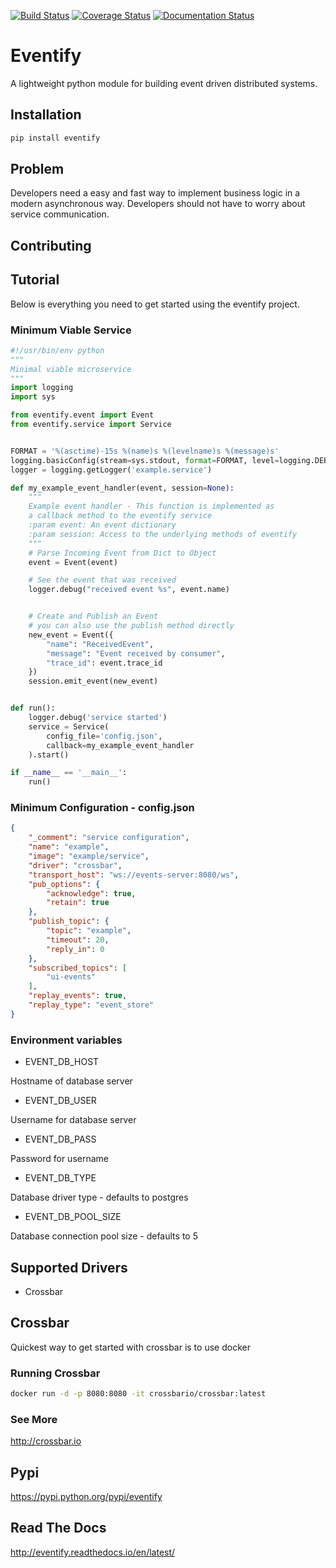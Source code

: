 [![Build Status](https://travis-ci.org/eventifyio/eventify.svg?branch=master)](https://travis-ci.org/eventifyio/eventify)
[![Coverage Status](https://coveralls.io/repos/github/morissette/eventify/badge.svg?branch=master)](https://coveralls.io/github/morissette/eventify?branch=master)
[![Documentation Status](https://readthedocs.org/projects/eventify/badge/?version=latest)](http://eventify.readthedocs.io/en/latest/?badge=latest)


# Eventify
A lightweight python module for building event driven distributed systems.

## Installation
```bash
pip install eventify
```

## Problem
Developers need a easy and fast way to implement business logic in a modern asynchronous way. Developers should not have to worry about service communication.

## Contributing

## Tutorial
Below is everything you need to get started using the eventify project.

### Minimum Viable Service
```python
#!/usr/bin/env python
"""
Minimal viable microservice
"""
import logging
import sys

from eventify.event import Event
from eventify.service import Service


FORMAT = '%(asctime)-15s %(name)s %(levelname)s %(message)s'
logging.basicConfig(stream=sys.stdout, format=FORMAT, level=logging.DEBUG)
logger = logging.getLogger('example.service')

def my_example_event_handler(event, session=None):
    """
    Example event handler - This function is implemented as
    a callback method to the eventify service
    :param event: An event dictionary
    :param session: Access to the underlying methods of eventify
    """
    # Parse Incoming Event from Dict to Object
    event = Event(event)

    # See the event that was received
    logger.debug("received event %s", event.name)


    # Create and Publish an Event
    # you can also use the publish method directly
    new_event = Event({
        "name": "ReceivedEvent",
        "message": "Event received by consumer",
        "trace_id": event.trace_id
    })
    session.emit_event(new_event)


def run():
    logger.debug('service started')
    service = Service(
        config_file='config.json',
        callback=my_example_event_handler
    ).start()

if __name__ == '__main__':
    run()
```

### Minimum Configuration - config.json
```json
{
    "_comment": "service configuration",
    "name": "example",
    "image": "example/service",
    "driver": "crossbar",
    "transport_host": "ws://events-server:8080/ws",
    "pub_options": {
        "acknowledge": true,
        "retain": true
    },
    "publish_topic": {
        "topic": "example",
        "timeout": 20,
        "reply_in": 0
    },
    "subscribed_topics": [
        "ui-events"
    ],
    "replay_events": true,
    "replay_type": "event_store"
}
```

### Environment variables
* EVENT_DB_HOST

Hostname of database server
* EVENT_DB_USER

Username for database server
* EVENT_DB_PASS

Password for username
* EVENT_DB_TYPE

Database driver type - defaults to postgres
* EVENT_DB_POOL_SIZE

Database connection pool size - defaults to 5

## Supported Drivers
* Crossbar

## Crossbar
Quickest way to get started with crossbar is to use docker

### Running Crossbar
```bash
docker run -d -p 8080:8080 -it crossbario/crossbar:latest
```

### See More
http://crossbar.io

## Pypi
https://pypi.python.org/pypi/eventify

## Read The Docs
http://eventify.readthedocs.io/en/latest/
